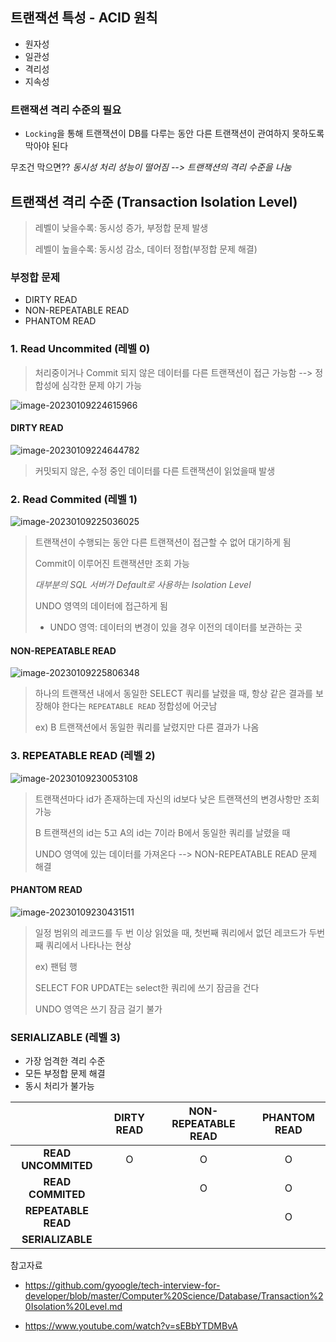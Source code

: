 ## 트랜잭션 특성 - ACID 원칙

- 원자성
- 일관성
- 격리성
- 지속성

### 트랜잭션 격리 수준의 필요

- `Locking`을 통해 트랜잭션이 DB를 다루는 동안 다른 트랜잭션이 관여하지 못하도록 막아야 된다

무조건 막으면?? *동시성 처리 성능이 떨어짐 --> 트랜잭션의 격리 수준을 나눔*





## 트랜잭션 격리 수준 (Transaction Isolation Level)

> 레벨이 낮을수록: 동시성 증가, 부정합 문제 발생
>
> 레벨이 높을수록: 동시성 감소, 데이터 정합(부정합 문제 해결)

### 부정합 문제

- DIRTY READ
- NON-REPEATABLE READ
- PHANTOM READ



### 1. Read Uncommited (레벨 0)

> 처리중이거나 Commit 되지 않은 데이터를 다른 트랜잭션이 접근 가능함 --> 정합성에 심각한 문제 야기 가능

![image-20230109224615966](C:\Users\MJ\AppData\Roaming\Typora\typora-user-images\image-20230109224615966.png)



#### DIRTY READ

![image-20230109224644782](C:\Users\MJ\AppData\Roaming\Typora\typora-user-images\image-20230109224644782.png)

> 커밋되지 않은, 수정 중인 데이터를 다른 트랜잭션이 읽었을때 발생



### 2. Read Commited (레벨 1)

![image-20230109225036025](C:\Users\MJ\AppData\Roaming\Typora\typora-user-images\image-20230109225036025.png)

> 트랜잭션이 수행되는 동안 다른 트랜잭션이 접근할 수 없어 대기하게 됨
>
> Commit이 이루어진 트랜잭션만 조회 가능
>
> *대부분의 SQL 서버가 Default로 사용하는 Isolation Level*
>
> UNDO 영역의 데이터에 접근하게 됨
>
> - UNDO 영역: 데이터의 변경이 있을 경우 이전의 데이터를 보관하는 곳

#### NON-REPEATABLE READ

![image-20230109225806348](C:\Users\MJ\AppData\Roaming\Typora\typora-user-images\image-20230109225806348.png)

> 하나의 트랜잭션 내에서 동일한 SELECT 쿼리를 날렸을 때, 항상 같은 결과를 보장해야 한다는 `REPEATABLE READ` 정합성에 어긋남
>
> ex) B 트랜잭션에서 동일한 쿼리를 날렸지만 다른 결과가 나옴



### 3. REPEATABLE READ (레벨 2)

![image-20230109230053108](C:\Users\MJ\AppData\Roaming\Typora\typora-user-images\image-20230109230053108.png)

> 트랜잭션마다 id가 존재하는데 자신의 id보다 낮은 트랜잭션의 변경사항만 조회 가능
>
> B 트랜잭션의 id는 5고 A의 id는 7이라 B에서 동일한 쿼리를 날렸을 때
>
> UNDO 영역에 있는 데이터를 가져온다 --> NON-REPEATABLE READ 문제 해결

#### PHANTOM READ

![image-20230109230431511](C:\Users\MJ\AppData\Roaming\Typora\typora-user-images\image-20230109230431511.png)

> 일정 범위의 레코드를 두 번 이상 읽었을 때, 첫번째 쿼리에서 없던 레코드가 두번째 쿼리에서 나타나는 현상
>
> ex) 팬텀 행
>
> SELECT FOR UPDATE는 select한 쿼리에 쓰기 잠금을 건다
>
> UNDO 영역은 쓰기 잠금 걸기 불가



### SERIALIZABLE (레벨 3)

- 가장 엄격한 격리 수준
- 모든 부정합 문제 해결
- 동시 처리가 불가능



|                     | **DIRTY READ** | **NON-REPEATABLE READ** | **PHANTOM READ** |
| :-----------------: | :------------: | :---------------------: | :--------------: |
| **READ UNCOMMITED** |       O        |            O            |        O         |
|  **READ COMMITED**  |                |            O            |        O         |
| **REPEATABLE READ** |                |                         |        O         |
|  **SERIALIZABLE**   |                |                         |                  |







참고자료

- https://github.com/gyoogle/tech-interview-for-developer/blob/master/Computer%20Science/Database/Transaction%20Isolation%20Level.md

- https://www.youtube.com/watch?v=sEBbYTDMBvA
